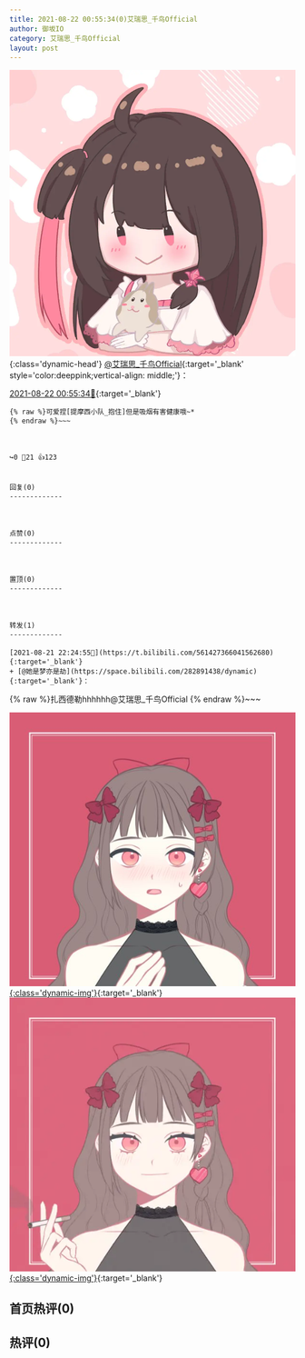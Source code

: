 ```yaml
---
title: 2021-08-22 00:55:34(0)艾瑞思_千鸟Official
author: 御坂IO
category: 艾瑞思_千鸟Official
layout: post
---
```


![img](/images/7e08840c56f251de28bdf766b647bd5fe9a5d50a.jpg){:class='dynamic-head'}
[@艾瑞思_千鸟Official](https://space.bilibili.com/1090010845/dynamic){:target='_blank' style='color:deeppink;vertical-align: middle;'}：

[2021-08-22 00:55:34🔗](https://t.bilibili.com/561466188251305233){:target='_blank'}

~~~
{% raw %}可爱捏[提摩西小队_抱住]但是吸烟有害健康哦~*
{% endraw %}~~~



↪️0 💬21 👍123


回复(0)
-------------



点赞(0)
-------------



置顶(0)
-------------



转发(1)
-------------

[2021-08-21 22:24:55🔗](https://t.bilibili.com/561427366041562680){:target='_blank'}
+ [@她是梦亦是劫](https://space.bilibili.com/282891438/dynamic){:target='_blank'}：
~~~
{% raw %}扎西德勒hhhhhh@艾瑞思_千鸟Official 
{% endraw %}~~~


[![img](/images/0b2ba94e0c4b40f71eb321d9bee6a8ab8298a5b2.jpg){:class='dynamic-img'}](/images/0b2ba94e0c4b40f71eb321d9bee6a8ab8298a5b2.jpg){:target='_blank'}
[![img](/images/c4d324dc28a466446ec7c2dfca2f8b2e926b115f.png){:class='dynamic-img'}](/images/c4d324dc28a466446ec7c2dfca2f8b2e926b115f.png){:target='_blank'}




首页热评(0)
-------------



热评(0)
-------------



